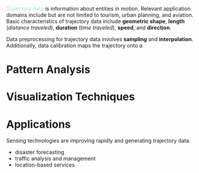 <span style = "color:lightblue">Trajectory data</span> is information about entities in motion.  Relevant application domains include but are not limited to tourism, urban planning, and aviation. Basic characteristics of trajectory data include **geometric shape**, **length** (*distance traveled*), **duration** (*time traveled*), **speed**, and **direction**.

Data preprocessing for trajectory data involves **sampling** and **interpolation**. Additionally, data calibration maps the trajectory onto a 

# Pattern Analysis


# Visualization Techniques

# Applications
Sensing technologies are improving rapidly and generating trajectory data.
- disaster forecasting
- traffic analysis and management
- location-based services

